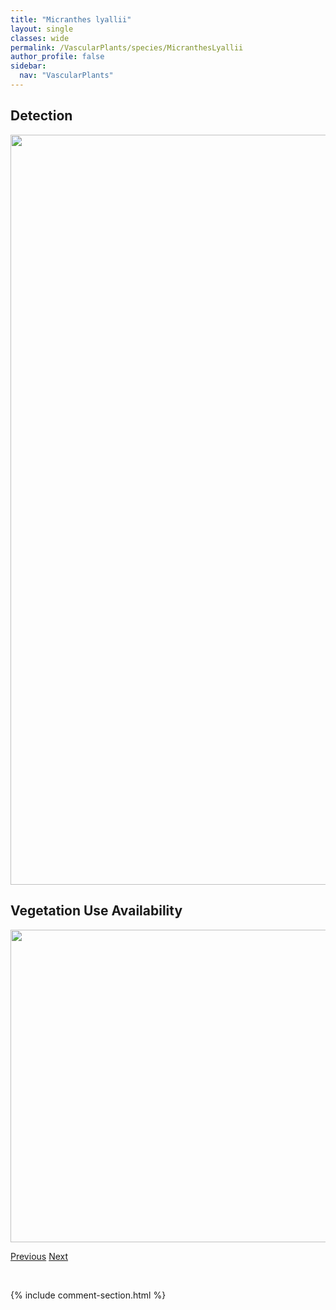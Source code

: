 ```yaml
---
title: "Micranthes lyallii"
layout: single
classes: wide
permalink: /VascularPlants/species/MicranthesLyallii
author_profile: false
sidebar:
  nav: "VascularPlants"
---
```


<h2>Detection</h2>

<a href="https://drive.google.com/uc?export=view&id=1pUuGP1cSPK5nAlWUUzf53ffy5lwjp4an">
<img src="https://drive.google.com/uc?export=view&id=1pUuGP1cSPK5nAlWUUzf53ffy5lwjp4an" height = "1200" width = "800">
</a>


<h2>Vegetation Use Availability</h2>

<a href="https://drive.google.com/uc?export=view&id=1bdart-670WuM3UV9MkgVXIGU6nNn5U7g">
<img src="https://drive.google.com/uc?export=view&id=1bdart-670WuM3UV9MkgVXIGU6nNn5U7g" height = "500" width = "1000">
</a>


<a href="/DevelopmentWebsite/VascularPlants/species/Micranthes" class="pagination--pager" title="Micranthes">Previous</a> <a href="/DevelopmentWebsite/VascularPlants/species/MicranthesNivalis" class="pagination--pager" title="Micranthes nivalis">Next</a>

<p>&nbsp;</p>

{% include comment-section.html %}
